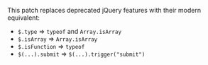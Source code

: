 This patch replaces deprecated jQuery features with their modern equivalent:

* `$.type` => `typeof` and `Array.isArray`
* `$.isArray` => `Array.isArray`
* `$.isFunction` => `typeof`
* `$(...).submit` => `$(...).trigger("submit")`